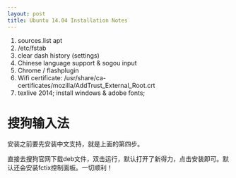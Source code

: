 ```yaml
---
layout: post
title: Ubuntu 14.04 Installation Notes
---
```


1. sources.list apt
2. /etc/fstab
3. clear dash history (settings)
4. Chinese language support & sogou input
5. Chrome / flashplugin
6. Wifi certificate: /usr/share/ca-certificates/mozilla/AddTrust_External_Root.crt
7. texlive 2014; install windows & adobe fonts;

# 搜狗输入法

安装之前要先安装中文支持，就是上面的第四步。

直接去搜狗官网下载deb文件，双击运行，默认打开了新得力，点击安装即可。默认还会安装fctix控制面板。一切顺利！